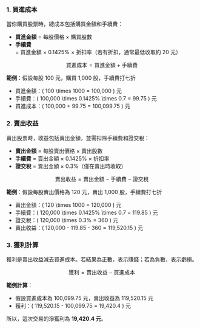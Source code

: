 ### 1. **買進成本**  
當你購買股票時，總成本包括購買金額和手續費：

- **買進金額** = 每股價格 × 購買股數
- **手續費** = 買進金額 × 0.1425% × 折扣率（若有折扣，通常最低收取約 20 元）

$$
\text{買進成本} = \text{買進金額} + \text{手續費}
$$

**範例**：假設每股 100 元，購買 1,000 股，手續費打七折
- 買進金額：\( 100 \times 1000 = 100,000 \) 元
- 手續費：\( 100,000 \times 0.1425\% \times 0.7 = 99.75 \) 元
- 買進成本：\( 100,000 + 99.75 = 100,099.75 \) 元

### 2. **賣出收益**  
賣出股票時，收益包括賣出金額，並需扣除手續費和證交稅：

- **賣出金額** = 每股賣出價格 × 賣出股數
- **手續費** = 賣出金額 × 0.1425% × 折扣率
- **證交稅** = 賣出金額 × 0.3%（僅在賣出時收取）

$$
\text{賣出收益} = \text{賣出金額} - \text{手續費} - \text{證交稅}
$$

**範例**：假設每股賣出價格為 120 元，賣出 1,000 股，手續費打七折
- 賣出金額：\( 120 \times 1000 = 120,000 \) 元
- 手續費：\( 120,000 \times 0.1425\% \times 0.7 = 119.85 \) 元
- 證交稅：\( 120,000 \times 0.3\% = 360 \) 元
- 賣出收益：\( 120,000 - 119.85 - 360 = 119,520.15 \) 元

### 3. **獲利計算**  
獲利是賣出收益減去買進成本。若結果為正數，表示賺錢；若為負數，表示虧損。

$$
\text{獲利} = \text{賣出收益} - \text{買進成本}
$$

**範例計算**：
- 假設買進成本為 100,099.75 元，賣出收益為 119,520.15 元
- 獲利：\( 119,520.15 - 100,099.75 = 19,420.4 \) 元

所以，這次交易的淨獲利為 **19,420.4 元**。
